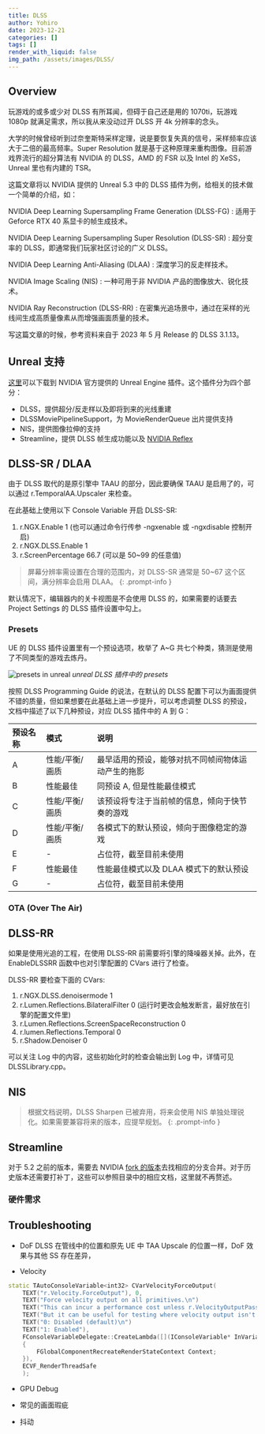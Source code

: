 ```yaml
---
title: DLSS
author: Yohiro
date: 2023-12-21
categories: []
tags: []
render_with_liquid: false
img_path: /assets/images/DLSS/
---
```

## Overview

玩游戏的或多或少对 DLSS 有所耳闻，但碍于自己还是用的 1070ti，玩游戏 1080p 就满足需求，所以我从来没动过开 DLSS 开 4k 分辨率的念头。

大学的时候曾经听到过奈奎斯特采样定理，说是要恢复失真的信号，采样频率应该大于二倍的最高频率。Super Resolution 就是基于这种原理来重构图像。目前游戏界流行的超分算法有 NVIDIA 的 DLSS，AMD 的 FSR 以及 Intel 的 XeSS，Unreal 里也有内建的 TSR。

这篇文章将以 NVIDIA 提供的 Unreal 5.3 中的 DLSS 插件为例，给相关的技术做一个简单的介绍，如：

NVIDIA Deep Learning Supersampling Frame Generation (DLSS-FG)
: 适用于 Geforce RTX 40 系显卡的帧生成技术。

NVIDIA Deep Learning Supersampling Super Resolution (DLSS-SR)
: 超分变率的 DLSS，即通常我们玩家社区讨论的广义 DLSS。

NVIDIA Deep Learning Anti-Aliasing (DLAA)
: 深度学习的反走样技术。

NVIDIA Image Scaling (NIS)
: 一种可用于非 NVIDIA 产品的图像放大、锐化技术。

NVIDIA Ray Reconstruction (DLSS-RR)
: 在密集光追场景中，通过在采样的光线间生成高质量像素从而增强画面质量的技术。

写这篇文章的时候，参考资料来自于 2023 年 5 月 Release 的 DLSS 3.1.13。

## Unreal 支持

[这里](https://developer.nvidia.com/rtx/dlss/get-started#ue-requirements)可以下载到 NVIDIA 官方提供的 Unreal Engine 插件。这个插件分为四个部分：

- DLSS，提供超分/反走样以及即将到来的光线重建
- DLSSMoviePipelineSupport，为 MovieRenderQueue 出片提供支持
- NIS，提供图像拉伸的支持
- Streamline，提供 DLSS 帧生成功能以及 [NVIDIA Reflex](https://developer.nvidia.com/performance-rendering-tools/reflex)

## DLSS-SR / DLAA

由于 DLSS 取代的是原引擎中 TAAU 的部分，因此要确保 TAAU 是启用了的，可以通过 r.TemporalAA.Upscaler 来检查。

在此基础上使用以下 Console Variable 开启 DLSS-SR:

1. r.NGX.Enable 1 (也可以通过命令行传参 -ngxenable 或 -ngxdisable 控制开启)
2. r.NGX.DLSS.Enable 1
3. r.ScreenPercentage 66.7 (可以是 50~99 的任意值)

> 屏幕分辨率需设置在合理的范围内，对 DLSS-SR 通常是 50~67 这个区间，满分辨率会启用 DLAA。
{: .prompt-info }

默认情况下，编辑器内的关卡视图是不会使用 DLSS 的，如果需要的话要去 Project Settings 的 DLSS 插件设置中勾上。

### Presets

UE 的 DLSS 插件设置里有一个预设选项，枚举了 A~G 共七个种类，猜测是使用了不同类型的游戏去炼丹。

![presets in unreal](presets-unreal.png)
_unreal DLSS 插件中的 presets_

按照 DLSS Programming Guide 的说法，在默认的 DLSS 配置下可以为画面提供不错的质量，但如果想要在此基础上进一步提升，可以考虑调整 DLSS 的预设，文档中描述了以下几种预设，对应 DLSS 插件中的 A 到 G：

| 预设名称 | 模式          | 说明                                         |
|:--------|:--------------|:--------------------------------------------|
| A       | 性能/平衡/画质  | 最早适用的预设，能够对抗不同帧间物体运动产生的拖影 |
| B       | 性能最佳       | 同预设 A, 但是性能最佳模式                     |
| C       | 性能/平衡/画质  | 该预设将专注于当前帧的信息，倾向于快节奏的游戏    |
| D       | 性能/平衡/画质  | 各模式下的默认预设，倾向于图像稳定的游戏         |
| E       | -             | 占位符，截至目前未使用                         |
| F       | 性能最佳       | 性能最佳模式以及 DLAA 模式下的默认预设           |
| G       | -             | 占位符，截至目前未使用                         |

### OTA (Over The Air)



## DLSS-RR

如果是使用光追的工程，在使用 DLSS-RR 前需要将引擎的降噪器关掉。此外，在 EnableDLSSRR 函数中也对引擎配置的 CVars 进行了检查。

DLSS-RR 要检查下面的 CVars:

1. r.NGX.DLSS.denoisermode 1
2. r.Lumen.Reflections.BilateralFilter 0 (运行时更改会触发断言，最好放在引擎的配置文件里)
3. r.Lumen.Reflections.ScreenSpaceReconstruction 0
4. r.lumen.Reflections.Temporal 0
5. r.Shadow.Denoiser 0

可以关注 Log 中的内容，这些初始化时的检查会输出到 Log 中，详情可见 DLSSLibrary.cpp。


## NIS

> 根据文档说明，DLSS Sharpen 已被弃用，将来会使用 NIS 单独处理锐化。如果需要兼容将来的版本，应提早规划。
{: .prompt-info }

## Streamline

对于 5.2 之前的版本，需要去 NVIDIA [fork 的版本](https://github.com/NvRTX/UnrealEngine/tree/dlss3/sl2-5.2-dlss-plugin)去找相应的分支合并。对于历史版本还需要打补丁，这些可以参照目录中的相应文档，这里就不再赘述。

### 硬件需求

## Troubleshooting

- DoF
DLSS 在管线中的位置和原先 UE 中 TAA Upscale 的位置一样，DoF 效果与其他 SS 存在差异，

- Velocity

```cpp
static TAutoConsoleVariable<int32> CVarVelocityForceOutput(
	TEXT("r.Velocity.ForceOutput"), 0,
	TEXT("Force velocity output on all primitives.\n")
	TEXT("This can incur a performance cost unless r.VelocityOutputPass=1.\n")
	TEXT("But it can be useful for testing where velocity output isn't being enabled as expected.\n")
	TEXT("0: Disabled (default)\n")
	TEXT("1: Enabled"),
	FConsoleVariableDelegate::CreateLambda([](IConsoleVariable* InVariable)
	{
		FGlobalComponentRecreateRenderStateContext Context;
	}),
	ECVF_RenderThreadSafe
	);
```

- GPU Debug

- 常见的画面瑕疵

- 抖动

